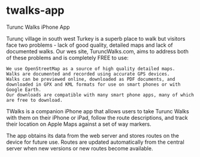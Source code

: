 # twalks-app
Turunc Walks iPhone App

Turunç village in south west Turkey is a superb place to walk but visitors face two problems - lack of good quality, detailed maps and lack of documented walks. Our wes site, TuruncWalks.com, aims to address both of these problems and is completely FREE to use:

    We use OpenStreetMap as a source of high quality detailed maps.
    Walks are documented and recorded using accurate GPS devices.
    Walks can be previewed online, downloaded as PDF documents, and downloaded in GPX and KML formats for use on smart phones or with Google Earth.
    Our downloads are compatible with many smart phone apps, many of which are free to download.

TWalks is a companion iPhone app that allows users to take Turunc Walks with them on their iPhone or iPad, follow the route descriptions, and track their
location on Apple Maps against a set of way markers.

The app obtains its data from the web server and stores routes on the device for future use. Routes are updated automatically from the central
server when new versions or new routes become available.

